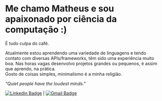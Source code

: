 # Me chamo Matheus e sou apaixonado por ciência da computação :)
É tudo culpa do café.

Atualmente estou aprendendo uma variedade de linguagens e tendo contato com diversas APIs/frameworks, têm sido uma experiência muito boa.
Nas horas vagas desenvolvo projetos grandes ou pequenos, é assim que aprendo, na prática.<br>
Gosto de coisas simples, minimalismo é a minha religião.

*“Quiet people have the loudest minds.”*

[![Linkedin Badge](https://img.shields.io/badge/-MatheusSilva-blue?style=flat-square&logo=Linkedin&logoColor=white&link=https://www.linkedin.com/in/matheus-silva-2b14831b4/)](https://www.linkedin.com/in/matheus-silva-2b14831b4/) 
| 
[![Gmail Badge](https://img.shields.io/badge/-matheusjgsilva42@gmail.com-c14438?style=flat-square&logo=Gmail&logoColor=white&link=mailto:matheusjgsilva42@gmail.com)](mailto:matheusjgsilva42@gmail.com)
